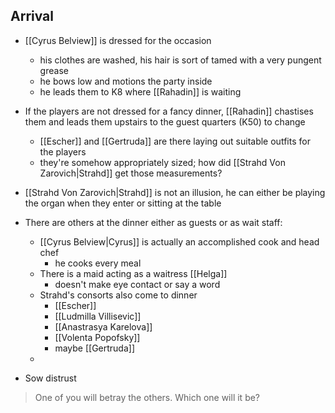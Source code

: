 ## Arrival
- [[Cyrus Belview]] is dressed for the occasion
	- his clothes are washed, his hair is sort of tamed with a very pungent grease
	- he bows low and motions the party inside
	- he leads them to K8 where [[Rahadin]] is waiting

- If the players are not dressed for a fancy dinner, [[Rahadin]] chastises them and leads them upstairs to the guest quarters (K50) to change
	- [[Escher]] and [[Gertruda]] are there laying out suitable outfits for the players
	- they're somehow appropriately sized; how did [[Strahd Von Zarovich|Strahd]] get those measurements?

- [[Strahd Von Zarovich|Strahd]] is not an illusion, he can either be playing the organ when they enter or sitting at the table
- There are others at the dinner either as guests or as wait staff:
	- [[Cyrus Belview|Cyrus]] is actually an accomplished cook and head chef
		- he cooks every meal
	- There is a maid acting as a waitress [[Helga]]
		- doesn't make eye contact or say a word
	- Strahd's consorts also come to dinner
		- [[Escher]]
		- [[Ludmilla Villisevic]]
		- [[Anastrasya Karelova]]
		- [[Volenta Popofsky]]
		- maybe [[Gertruda]]
	- 


- Sow distrust

>One of you will betray the others. Which one will it be?